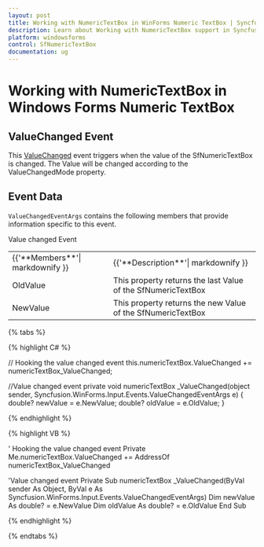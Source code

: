 ```yaml
---
layout: post
title: Working with NumericTextBox in WinForms Numeric TextBox | Syncfusion®
description: Learn about Working with NumericTextBox support in Syncfusion® Windows Forms Numeric TextBox (SfNumericTextBox) control and more details.
platform: windowsforms
control: SfNumericTextBox
documentation: ug
---
```


# Working with NumericTextBox in Windows Forms Numeric TextBox

## ValueChanged Event

This [ValueChanged](https://help.syncfusion.com/cr/windowsforms/Syncfusion.WinForms.Input.SfNumericTextBox.html) event triggers when the value of the SfNumericTextBox is changed. The Value will be changed according to the ValueChangedMode property.

## Event Data

`ValueChangedEventArgs` contains the following members that provide information specific to this event.

Value changed Event

<table>
<tr>
<td>
{{'**Members**'| markdownify }}
</td>
<td>
{{'**Description**'| markdownify }}
</td>
</tr>
<tr>
<td>
OldValue
</td>
<td>
This property returns the last Value of the SfNumericTextBox
</td>
</tr>
<tr>
<td>
NewValue
</td>
<td>
This property returns the new Value of the SfNumericTextBox
</td>
</tr>
</table>

{% tabs %}

{% highlight C# %}

// Hooking the value changed event
this.numericTextBox.ValueChanged += numericTextBox_ValueChanged;

//Value changed event
private void numericTextBox _ValueChanged(object sender, Syncfusion.WinForms.Input.Events.ValueChangedEventArgs e)
{
	double? newValue = e.NewValue;
	double? oldValue = e.OldValue;
}

{% endhighlight %}

{% highlight VB %}

' Hooking the value changed event
Private Me.numericTextBox.ValueChanged += AddressOf numericTextBox_ValueChanged

'Value changed event
Private Sub numericTextBox _ValueChanged(ByVal sender As Object, ByVal e As Syncfusion.WinForms.Input.Events.ValueChangedEventArgs)
	Dim newValue As double? = e.NewValue
	Dim oldValue As double? = e.OldValue
End Sub

{% endhighlight %}

{% endtabs %}
